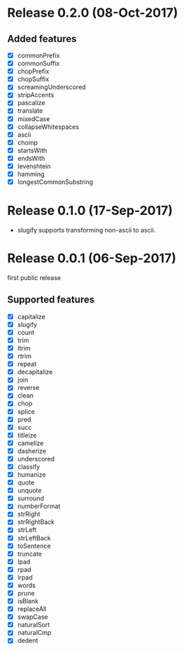 # Release 0.2.0 (08-Oct-2017)
## Added features
- [x] commonPrefix
- [x] commonSuffix
- [x] chopPrefix
- [x] chopSuffix
- [x] screamingUnderscored
- [x] stripAccents
- [x] pascalize
- [x] translate
- [x] mixedCase
- [x] collapseWhitespaces
- [x] ascii
- [x] chomp
- [x] startsWith
- [x] endsWith
- [x] levenshtein
- [x] hamming
- [x] longestCommonSubstring
# Release 0.1.0 (17-Sep-2017)
* slugify supports transforming non-ascii to ascii.
# Release 0.0.1 (06-Sep-2017)
first public release 
## Supported features
- [x] capitalize
- [x] slugify
- [x] count
- [x] trim
- [x] ltrim
- [x] rtrim
- [x] repeat
- [x] decapitalize
- [x] join
- [x] reverse
- [x] clean
- [x] chop
- [x] splice
- [x] pred
- [x] succ
- [x] titleize
- [x] camelize
- [x] dasherize
- [x] underscored
- [x] classify
- [x] humanize
- [x] quote
- [x] unquote
- [x] surround
- [x] numberFormat
- [x] strRight
- [x] strRightBack
- [x] strLeft
- [x] strLeftBack
- [x] toSentence
- [x] truncate
- [x] lpad
- [x] rpad
- [x] lrpad
- [x] words
- [x] prune
- [x] isBlank
- [x] replaceAll
- [x] swapCase
- [x] naturalSort
- [x] naturalCmp
- [x] dedent
